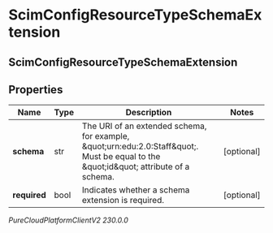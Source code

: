 # ScimConfigResourceTypeSchemaExtension

## ScimConfigResourceTypeSchemaExtension

## Properties

|Name | Type | Description | Notes|
|------------ | ------------- | ------------- | -------------|
| **schema** | str | The URI of an extended schema, for example, \&quot;urn:edu:2.0:Staff\&quot;. Must be equal to the \&quot;id\&quot; attribute of a schema. | [optional] |
| **required** | bool | Indicates whether a schema extension is required. | [optional] |



_PureCloudPlatformClientV2 230.0.0_
